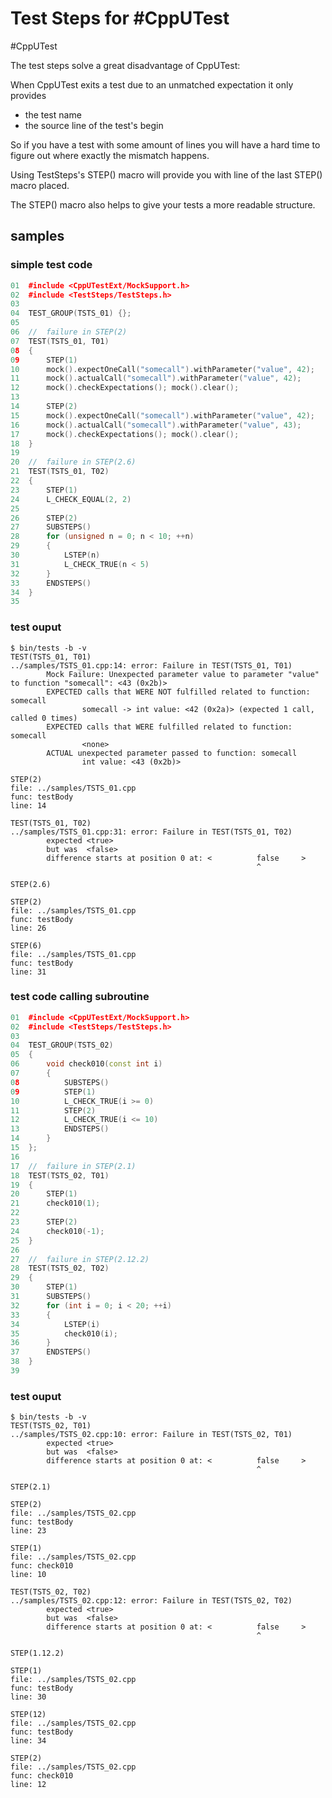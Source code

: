 # Test Steps for #CppUTest

#CppUTest

The test steps solve a great disadvantage of CppUTest:

When CppUTest exits a test due to an unmatched expectation it only provides
- the test name
- the source line of the test's begin

So if you have a test with some amount of lines
you will have a hard time to figure out
where exactly the mismatch happens.

Using TestSteps's STEP() macro
will provide you with line of the last STEP() macro placed.

The STEP() macro also helps
to give your tests a more readable structure.

## samples

### simple test code
```cpp
01  #include <CppUTestExt/MockSupport.h>
02  #include <TestSteps/TestSteps.h>
03
04  TEST_GROUP(TSTS_01) {};
05
06  //  failure in STEP(2)
07  TEST(TSTS_01, T01)
08  {
09      STEP(1)
10      mock().expectOneCall("somecall").withParameter("value", 42);
11      mock().actualCall("somecall").withParameter("value", 42);   
12      mock().checkExpectations(); mock().clear();
13
14      STEP(2)
15      mock().expectOneCall("somecall").withParameter("value", 42);
16      mock().actualCall("somecall").withParameter("value", 43);   
17      mock().checkExpectations(); mock().clear();
18  }
19
20  //  failure in STEP(2.6)
21  TEST(TSTS_01, T02)
22  {
23      STEP(1)
24      L_CHECK_EQUAL(2, 2)
25
26      STEP(2)
27      SUBSTEPS()
28      for (unsigned n = 0; n < 10; ++n)
29      {
30          LSTEP(n)
31          L_CHECK_TRUE(n < 5)
32      }
33      ENDSTEPS()
34  }
35
```
### test ouput
```shell
$ bin/tests -b -v
TEST(TSTS_01, T01)
../samples/TSTS_01.cpp:14: error: Failure in TEST(TSTS_01, T01)
        Mock Failure: Unexpected parameter value to parameter "value" to function "somecall": <43 (0x2b)>
        EXPECTED calls that WERE NOT fulfilled related to function: somecall
                somecall -> int value: <42 (0x2a)> (expected 1 call, called 0 times)
        EXPECTED calls that WERE fulfilled related to function: somecall
                <none>
        ACTUAL unexpected parameter passed to function: somecall
                int value: <43 (0x2b)>

STEP(2)
file: ../samples/TSTS_01.cpp
func: testBody
line: 14

TEST(TSTS_01, T02)
../samples/TSTS_01.cpp:31: error: Failure in TEST(TSTS_01, T02)
        expected <true>
        but was  <false>
        difference starts at position 0 at: <          false     >
                                                       ^

STEP(2.6)

STEP(2)
file: ../samples/TSTS_01.cpp
func: testBody
line: 26

STEP(6)
file: ../samples/TSTS_01.cpp
func: testBody
line: 31
```

### test code calling subroutine
```cpp
01  #include <CppUTestExt/MockSupport.h>
02  #include <TestSteps/TestSteps.h>
03
04  TEST_GROUP(TSTS_02)
05  {
06      void check010(const int i)
07      {
08          SUBSTEPS()
09          STEP(1)
10          L_CHECK_TRUE(i >= 0)
11          STEP(2)
12          L_CHECK_TRUE(i <= 10)
13          ENDSTEPS()
14      }
15  };
16
17  //  failure in STEP(2.1)
18  TEST(TSTS_02, T01)
19  {
20      STEP(1)
21      check010(1);
22
23      STEP(2)
24      check010(-1);
25  }
26
27  //  failure in STEP(2.12.2)
28  TEST(TSTS_02, T02)
29  {
30      STEP(1)
31      SUBSTEPS()
32      for (int i = 0; i < 20; ++i)
33      {
34          LSTEP(i)
35          check010(i);
36      }
37      ENDSTEPS()
38  }
39
```
### test ouput
```shell
$ bin/tests -b -v
TEST(TSTS_02, T01)
../samples/TSTS_02.cpp:10: error: Failure in TEST(TSTS_02, T01)
        expected <true>
        but was  <false>
        difference starts at position 0 at: <          false     >
                                                       ^

STEP(2.1)

STEP(2)
file: ../samples/TSTS_02.cpp
func: testBody
line: 23

STEP(1)
file: ../samples/TSTS_02.cpp
func: check010
line: 10

TEST(TSTS_02, T02)
../samples/TSTS_02.cpp:12: error: Failure in TEST(TSTS_02, T02)
        expected <true>
        but was  <false>
        difference starts at position 0 at: <          false     >
                                                       ^

STEP(1.12.2)

STEP(1)
file: ../samples/TSTS_02.cpp
func: testBody
line: 30

STEP(12)
file: ../samples/TSTS_02.cpp
func: testBody
line: 34

STEP(2)
file: ../samples/TSTS_02.cpp
func: check010
line: 12
```
